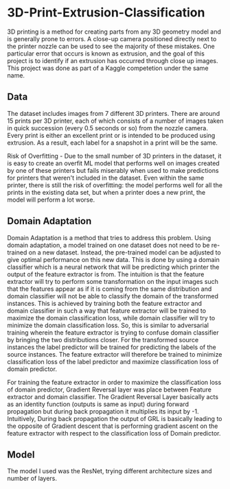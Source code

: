 # 3D-Print-Extrusion-Classification
3D printing is a method for creating parts from any 3D geometry model and is generally prone to errors. A close-up camera positioned directly next to the printer nozzle can be used to see the majority of these mistakes. One particular error that occurs is known as extrusion, and the goal of this project is to identify if an extrusion has occurred through close up images. This project was done as part of a Kaggle competetion under the same name.

## Data
The dataset includes images from 7 different 3D printers. There are around 15 prints per 3D printer, each of which consists of a number of images taken in quick succession (every 0.5 seconds or so) from the nozzle camera. Every print is either an excellent print or is intended to be produced using extrusion. As a result, each label for a snapshot in a print will be the same.

Risk of Overfitting - Due to the small number of 3D printers in the dataset, it is easy to create an overfit ML model that performs well on images created by one of these printers but fails miserably when used to make predictions for printers that weren't included in the dataset. Even within the same printer, there is still the risk of overfitting: the model performs well for all the prints in the existing data set, but when a printer does a new print, the model will perform a lot worse.

## Domain Adaptation
Domain Adaptation is a method that tries to address this problem. Using domain adaptation, a model trained on one dataset does not need to be re-trained on a new dataset. Instead, the pre-trained model can be adjusted to give optimal performance on this new data. This is done by using a domain classifier which is a neural network that will be predicting which printer the output of the feature extractor is from. The intuition is that the feature extractor will try to perform some transformation on the input images such that the features appear as if it is coming from the same distribution and domain classifier will not be able to classify the domain of the transformed instances. This is achieved by training both the feature extractor and domain classifier in such a way that feature extractor will be trained to maximize the domain classification loss, while domain classifier will try to minimize the domain classification loss. So, this is similar to adversarial training wherein the feature extractor is trying to confuse domain classifier by bringing the two distributions closer. For the transformed source instances the label predictor will be trained for predicting the labels of the source instances. The feature extractor will therefore be trained to minimize classification loss of the label predictor and maximize classification loss of domain predictor.

For training the feature extractor in order to maximize the classification loss of domain predictor, Gradient Reversal layer was place between Feature extractor and domain classifier. The Gradient Reversal Layer basically acts as an identity function (outputs is same as input) during forward propagation but during back propagation it multiplies its input by -1. Intuitively, During back propagation the output of GRL is basically leading to the opposite of Gradient descent that is performing gradient ascent on the feature extractor with respect to the classification loss of Domain predictor.

## Model
The model I used was the ResNet, trying different architecture sizes and number of layers.
